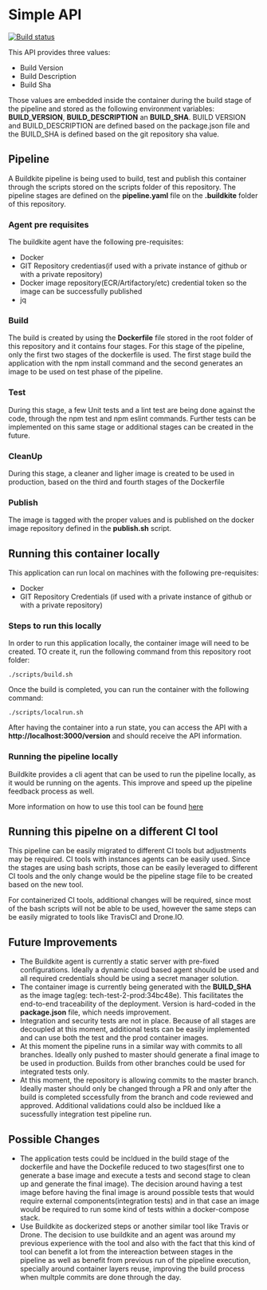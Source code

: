 # Simple API 

[![Build status](https://badge.buildkite.com/d43022fc75a0ca26f690841eb35fa064df08a8e802abbb90e2.svg)](https://buildkite.com/personal-70/tech-test-2)

This API provides three values:
  - Build Version
  - Build Description
  - Build Sha

Those values are embedded inside the container during the build stage of the pipeline and stored as the following environment variables: **BUILD_VERSION**, **BUILD_DESCRIPTION** an **BUILD_SHA**.
BUILD VERSION and BUILD_DESCRIPTION are defined based on the package.json file and the BUILD_SHA is defined based on the git repository sha value.

## Pipeline

A Buildkite pipeline is being used to build, test and publish this container through the scripts stored on the scripts folder of this repository. The pipeline stages are defined on the **pipeline.yaml** file on the **.buildkite** folder of this repository.

### Agent pre requisites
The buildkite agent have the following pre-requisites:
- Docker
- GIT Repository credentias(if used with a private instance of github or with a private repository)
- Docker image repository(ECR/Artifactory/etc) credential token so the image can be successfully published
- jq

### Build
The build is created by using the **Dockerfile** file stored in the root folder of this repository and it contains four stages.  For this stage of the pipeline, only the first two stages of the dockerfile is used. The first stage build the application with the npm install command and the second generates an image to be used on test phase of the pipeline.

### Test
During this stage, a few Unit tests and a lint test are being done against the code, through the npm test and npm eslint commands. Further tests can be implemented on this same stage or additional stages can be created in the future.

### CleanUp
During this stage, a cleaner and ligher image is created to be used in production, based on the third and fourth stages of the Dockerfile 

### Publish
The image is tagged with the proper values and is published on the docker image repository defined in the **publish.sh** script.


## Running this container locally
This application can run local on machines with the following pre-requisites:
- Docker
- GIT Repository Credentials (if used with a private instance of github or with a private repository)

### Steps to run this locally
In order to run this application locally, the container image will need to be created. TO create it, run the following command from this repository root folder:
```
./scripts/build.sh
```
Once the build is completed, you can run the container with the following command:
```
./scripts/localrun.sh
```

After having the container into a run state, you can access the API with a **http://localhost:3000/version** and should receive the API information.

### Running the pipeline locally
Buildkite provides a cli agent that can be used to run the pipeline locally, as it would be running on the agents. This improve and speed up the pipeline feedback process as well. 

More information on how to use this tool can be found [here](https://github.com/buildkite/cli)


## Running this pipelne on a different CI tool
This pipeline can be easily migrated to different CI tools but adjustments may be required. CI tools with instances agents can be easily used. Since the stages are using bash scripts, those can be easily leveraged to different CI tools and the only change would be the pipeline stage file to be created based on the new tool.

For containerized CI tools, additional changes will be required, since most of the bash scripts will not be able to be used, however the same steps can be easily migrated to tools like TravisCI and Drone.IO.

## Future Improvements

- The Buildkite agent is currently a static server with pre-fixed configurations. Ideally a dynamic cloud based agent should be used and all required credentials should be using a secret manager solution.
- The container image is currently being generated with the **BUILD_SHA** as the image tag(eg: tech-test-2-prod:34bc48e). This facilitates the end-to-end traceability of the deployment. Version is hard-coded in the **package.json** file, which needs improvement.
- Integration and security tests are not in place. Because of all stages are decoupled at this moment, additional tests can be easily implemented and can use both the test and the prod container images.
- At this moment the pipeline runs in a similar way with commits to all branches. Ideally only pushed to master should generate a final image to be used in production. Builds from other branches could be used for integrated tests only.
- At this moment, the repository is allowing commits to the master branch. Ideally master should only be changed through a PR and only after the build is completed sccessfully from the branch and code reviewed and approved. Additional validations could also be incldued like a sucessfully integration test pipeline run.

## Possible Changes

- The application tests could be incldued in the build stage of the dockerfile and have the Dockefile reduced to two stages(first one to generate a base image and execute a tests and second stage to clean up and generate the final image). The decision around having a test image before having the final image is around possible tests that would require external components(integration tests) and in that case an image would be required to run some kind of tests within a docker-compose stack.
- Use Buildkite as dockerized steps or another similar tool like Travis or Drone. The decision to use buildkite and an agent was around my previous experience with the tool and also with the fact that this kind of tool can benefit a lot from the intereaction between stages in the pipeline as well as benefit from previous run of the pipeline execution, specially around container layers reuse, improving the build process when multple commits are done through the day.



